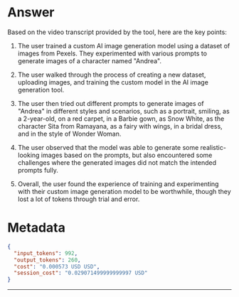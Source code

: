 # Answer

Based on the video transcript provided by the tool, here are the key points:

1. The user trained a custom AI image generation model using a dataset of images from Pexels. They experimented with various prompts to generate images of a character named "Andrea".

2. The user walked through the process of creating a new dataset, uploading images, and training the custom model in the AI image generation tool.

3. The user then tried out different prompts to generate images of "Andrea" in different styles and scenarios, such as a portrait, smiling, as a 2-year-old, on a red carpet, in a Barbie gown, as Snow White, as the character Sita from Ramayana, as a fairy with wings, in a bridal dress, and in the style of Wonder Woman.

4. The user observed that the model was able to generate some realistic-looking images based on the prompts, but also encountered some challenges where the generated images did not match the intended prompts fully.

5. Overall, the user found the experience of training and experimenting with their custom image generation model to be worthwhile, though they lost a lot of tokens through trial and error.

# Metadata

```json
{
  "input_tokens": 992,
  "output_tokens": 260,
  "cost": "0.000573 USD USD",
  "session_cost": "0.029071499999999997 USD"
}
```

-----

